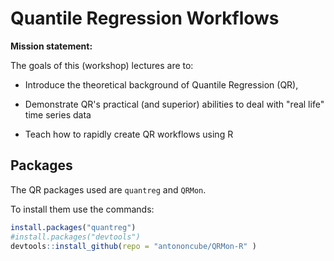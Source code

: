 # Quantile Regression Workflows 

**Mission statement:**

The goals of this (workshop) lectures are to:

- Introduce the theoretical background of Quantile Regression (QR),

- Demonstrate QR's practical (and superior) abilities to deal with "real life" time series data

- Teach how to rapidly create QR workflows using R

## Packages

The QR packages used are `quantreg` and `QRMon`.

To install them use the commands:

```r
install.packages("quantreg")
#install.packages("devtools")
devtools::install_github(repo = "antononcube/QRMon-R" )
```